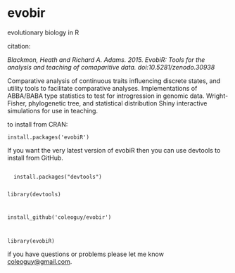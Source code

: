 evobir
======

evolutionary biology in R


citation:

*Blackmon, Heath and Richard A. Adams. 2015. EvobiR: Tools for the analysis and teaching of comaparitive data. doi:10.5281/zenodo.30938*

Comparative analysis of continuous traits influencing discrete states, and utility tools to facilitate comparative analyses. Implementations of ABBA/BABA type statistics to test for introgression in genomic data. Wright-Fisher, phylogenetic tree, and statistical distribution Shiny interactive simulations for use in teaching.


to install from CRAN:

<code>install.packages('evobiR')</code>

If you want the very latest version of evobiR then you can use devtools to install from GitHub.

<code>
  install.packages("devtools")
  
  library(devtools)
  
  install_github('coleoguy/evobir')
  
  library(evobiR)
</code>

if you have questions or problems please let me know
coleoguy@gmail.com.
